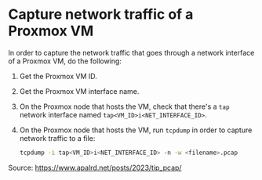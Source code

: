 # Capture network traffic of a Proxmox VM

In order to capture the network traffic that goes through a network interface of
a Proxmox VM, do the following:

1. Get the Proxmox VM ID.
1. Get the Proxmox VM interface name.
1. On the Proxmox node that hosts the VM, check that there's a `tap` network
   interface named `tap<VM_ID>i<NET_INTERFACE_ID>`.
1. On the Proxmox node that hosts the VM, run `tcpdump` in order to capture
   network traffic to a file:

    ```sh
    tcpdump -i tap<VM_ID>i<NET_INTERFACE_ID> -n -w <filename>.pcap
    ```

Source: <https://www.apalrd.net/posts/2023/tip_pcap/>
